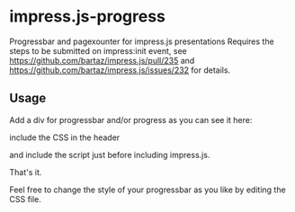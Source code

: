 impress.js-progress
===================

Progressbar and pagexounter for impress.js presentations
Requires the steps to be submitted on impress:init event, see https://github.com/bartaz/impress.js/pull/235 and https://github.com/bartaz/impress.js/issues/232 for details.

Usage
-------------------
Add a div for progressbar and/or progress as you can see it here:
	<div class="progressbar"><div></div></div>
	<div class="progress"></div>

include the CSS in the header 
    <link href="css/impress-progress.css" rel="stylesheet" />

and include the script
	<script src="js/impress-progress.js"></script>
just before including impress.js.

That's it.

Feel free to change the style of your progressbar as you like by editing the CSS file.